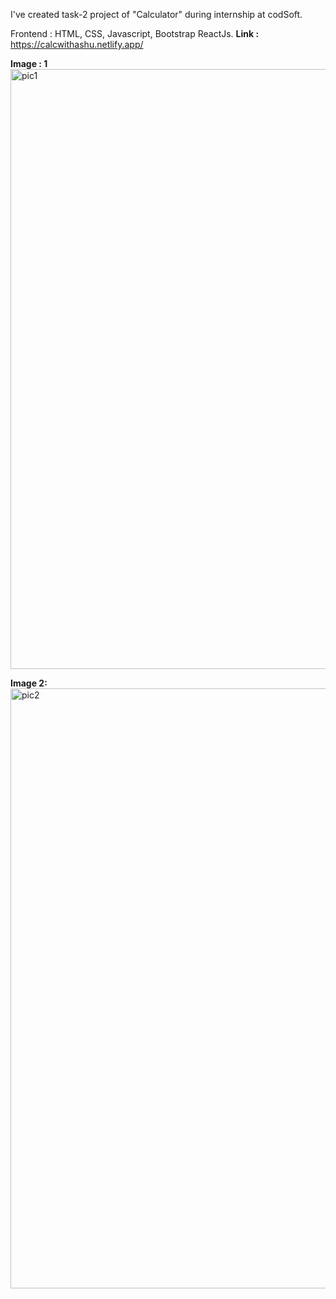 I've created task-2 project of "Calculator" during internship at codSoft.

Frontend : HTML, CSS, Javascript, Bootstrap ReactJs.
**Link :** https://calcwithashu.netlify.app/  

**Image : 1**  <br/>
<img width="960" alt="pic1" src="https://github.com/httpsashu404/Calculator/assets/159816902/50c06d1c-84bb-48a2-ba46-140504877bb5">  <br/>

**Image 2:**  <br/>
<img width="960" alt="pic2" src="https://github.com/httpsashu404/Calculator/assets/159816902/7df75bd0-0abb-42ab-aff1-c694fd0c2a32">


